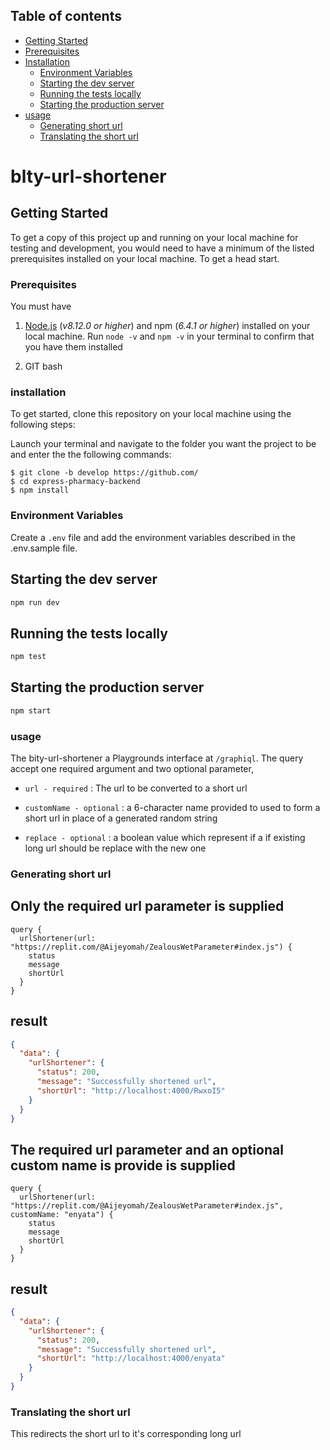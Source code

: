 
## Table of contents

* [Getting Started](#Getting-Started)
* [Prerequisites](#Prerequisites)
* [Installation](#installation)
    * [Environment Variables](#Environment-Variables)
    * [Starting the dev server](#Starting-the-dev-server)
    * [Running the tests locally](#Running-the-tests-locally)
    * [Starting the production server](#Starting-the-production-server)
* [usage](#usage)
    * [Generating short url](#Generating-short-url)
    * [Translating the short url](#Translating-the-short-url)
# blty-url-shortener


## Getting Started

To get a copy of this project up and running on your local machine for testing and development, you would need to have a minimum of the listed prerequisites installed on your local machine. To get a head start.

### Prerequisites

You must have

1. [Node.js](https://nodejs.org/) (_v8.12.0 or higher_) and npm (_6.4.1 or higher_) installed on your local machine. Run `node -v` and `npm -v` in your terminal to confirm that you have them installed

2. GIT bash

### installation

To get started, clone this repository on your local machine using the following steps:

Launch your terminal and navigate to the folder you want the project to be and enter the the following commands:

```
$ git clone -b develop https://github.com/
$ cd express-pharmacy-backend
$ npm install
```
### Environment Variables
Create a `.env` file and add the environment variables described in the .env.sample file. 


## Starting the dev server

```bash
npm run dev
```

## Running the tests locally

```bash
npm test
```
## Starting the production server

```bash
npm start
```

### usage
The bity-url-shortener a  Playgrounds interface at ```/graphiql```. The query accept one required argument and two optional parameter,

- ```url - required``` : The url to be converted to a short url

- ```customName - optional``` : a 6-character name provided to used to form a short url in place of a generated random string

- ```replace - optional``` : a boolean value which represent if a if existing long url should be replace with the new one

### Generating short url
## Only the required url parameter is supplied

```
query {
  urlShortener(url: "https://replit.com/@Aijeyomah/ZealousWetParameter#index.js") {
    status
    message
    shortUrl 
  }
}

```

## result
```json
{
  "data": {
    "urlShortener": {
      "status": 200,
      "message": "Successfully shortened url",
      "shortUrl": "http://localhost:4000/RwxoI5"
    }
  }
}
```
## The required url parameter and an optional custom name is provide is supplied

```
query {
  urlShortener(url: "https://replit.com/@Aijeyomah/ZealousWetParameter#index.js", customName: "enyata") {
    status
    message
    shortUrl 
  }
}

```

## result
```json
{
  "data": {
    "urlShortener": {
      "status": 200,
      "message": "Successfully shortened url",
      "shortUrl": "http://localhost:4000/enyata"
    }
  }
}
```

### Translating the short url

This redirects the short url to it's corresponding long url
